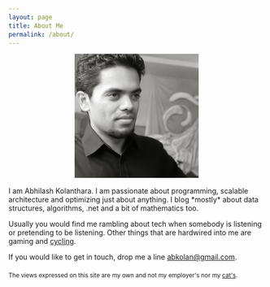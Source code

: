 ```yaml
---
layout: page
title: About Me
permalink: /about/
---
```

<p align="center">
  <img src="/images/ab.png" alt="AB"/>
</p>
I am Abhilash Kolanthara. I am passionate about programming, scalable architecture and optimizing just about anything. I blog *mostly* about data structures, algorithms, .net and a bit of mathematics too. 

Usually you would find me rambling about tech when somebody is listening or pretending to be listening. Other things that are hardwired into me are gaming and [cycling](www.strava.com/athletes/abkolan). 

If you would like to get in touch, drop me a line  [abkolan@gmail.com](abkolan+blog@gmail.com).



<sub>The views expressed on this site are my own and not my employer's nor my [cat's]( https://instagram.com/p/y4BQ9LCGjK/).<sub>